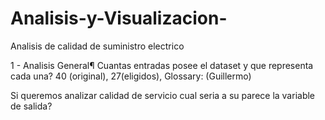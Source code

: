 # Analisis-y-Visualizacion-
Analisis de calidad de suministro electrico

1 - Analisis General¶
Cuantas entradas posee el dataset y que representa cada una?
40 (original), 27(eligidos), 
Glossary: (Guillermo)

Si queremos analizar calidad de servicio cual seria a su parece la variable de salida?